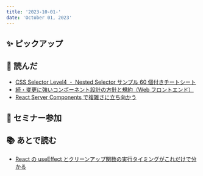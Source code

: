 ```yaml
---
title: '2023-10-01-'
date: 'October 01, 2023'
---
```


## ✨ ピックアップ

## 👀 読んだ

- [CSS Selector Level4 ・ Nested Selector サンプル 60 個付きチートシート](https://zenn.dev/algorithms/articles/2d49dfc015a588)
- [続・変更に強いコンポーネント設計の方針と規約（Web フロントエンド）](https://speakerdeck.com/sansantech/sansan-20231004)
- [React Server Components で複雑さに立ち向かう](https://speakerdeck.com/izumin5210/findy-2023-10-04)

## 🚶 セミナー参加

## 📚 あとで読む

- [React の useEffect とクリーンアップ関数の実行タイミングがこれだけで分かる](https://zenn.dev/yumemi_inc/articles/react-effect-simply-explained)

